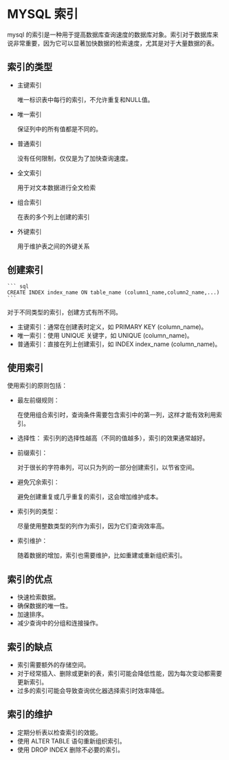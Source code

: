 # MYSQL 索引
mysql 的索引是一种用于提高数据库查询速度的数据库对象。索引对于数据库来说非常重要，因为它可以显著加快数据的检索速度，尤其是对于大量数据的表。

## 索引的类型

- 主键索引
    
    唯一标识表中每行的索引，不允许重复和NULL值。
- 唯一索引
    
    保证列中的所有值都是不同的。

- 普通索引

    没有任何限制，仅仅是为了加快查询速度。

- 全文索引

    用于对文本数据进行全文检索

- 组合索引

    在表的多个列上创建的索引

- 外键索引

    用于维护表之间的外键关系

## 创建索引

    ``` sql
    CREATE INDEX index_name ON table_name (column1_name,column2_name,...)
    ```

对于不同类型的索引，创建方式有所不同。
- 主键索引：通常在创建表时定义，如 PRIMARY KEY (column_name)。
- 唯一索引：使用 UNIQUE 关键字，如 UNIQUE (column_name)。
- 普通索引：直接在列上创建索引，如 INDEX index_name (column_name)。

## 使用索引
使用索引的原则包括：

- 最左前缀规则：

    在使用组合索引时，查询条件需要包含索引中的第一列，这样才能有效利用索引。

- 选择性：
    索引列的选择性越高（不同的值越多），索引的效果通常越好。

- 前缀索引：

    对于很长的字符串列，可以只为列的一部分创建索引，以节省空间。

- 避免冗余索引：

    避免创建重复或几乎重复的索引，这会增加维护成本。

- 索引列的类型：

    尽量使用整数类型的列作为索引，因为它们查询效率高。
- 索引维护：
    
    随着数据的增加，索引也需要维护，比如重建或重新组织索引。

## 索引的优点
- 快速检索数据。
- 确保数据的唯一性。
- 加速排序。
- 减少查询中的分组和连接操作。
## 索引的缺点
- 索引需要额外的存储空间。
- 对于经常插入、删除或更新的表，索引可能会降低性能，因为每次变动都需要更新索引。
- 过多的索引可能会导致查询优化器选择索引时效率降低。
## 索引的维护
- 定期分析表以检查索引的效能。
- 使用 ALTER TABLE 语句重新组织索引。
- 使用 DROP INDEX 删除不必要的索引。